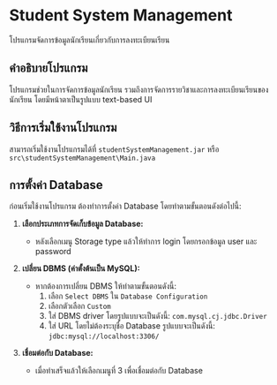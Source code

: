 # Student System Management
โปรแกรมจัดการข้อมูลนักเรียนเกี่ยวกับการลงทะเบียนเรียน

## คำอธิบายโปรแกรม
โปรแกรมช่วยในการจัดการข้อมูลนักเรียน รวมถึงการจัดการรายวิชาและการลงทะเบียนเรียนของนักเรียน โดยมีหน้าตาเป็นรูปแบบ text-based UI

## วิธีการเริ่มใช้งานโปรแกรม
สามารถเริ่มใช้งานโปรแกรมได้ที่ `studentSystemManagement.jar` หรือ `src\studentSystemManagement\Main.java`

## การตั้งค่า Database
ก่อนเริ่มใช้งานโปรแกรม ต้องทำการตั้งค่า Database โดยทำตามขั้นตอนดังต่อไปนี้:

1. **เลือกประเภทการจัดเก็บข้อมูล Database:**
   - หลังเลือกเมนู Storage type แล้วให้ทำการ login โดยกรอกข้อมูล user และ password

2. **เปลี่ยน DBMS (ค่าตั้งต้นเป็น MySQL):**
   - หากต้องการเปลี่ยน DBMS ให้ทำตามขั้นตอนดังนี้:
     1. เลือก `Select DBMS` ใน `Database Configuration`
     2. เลือกตัวเลือก `Custom`
     3. ใส่ DBMS driver โดยรูปแบบจะเป็นดังนี้: `com.mysql.cj.jdbc.Driver`
     4. ใส่ URL โดยไม่ต้องระบุชื่อ Database รูปแบบจะเป็นดังนี้: `jdbc:mysql://localhost:3306/`

3. **เชื่อมต่อกับ Database:**
   - เมื่อทำเสร็จแล้วให้เลือกเมนูที่ 3 เพื่อเชื่อมต่อกับ Database
